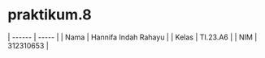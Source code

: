 # praktikum.8
| ------ | ----- |
|  Nama  | Hannifa Indah Rahayu  |
|  Kelas  | TI.23.A6  |
|  NIM    | 312310653 |
